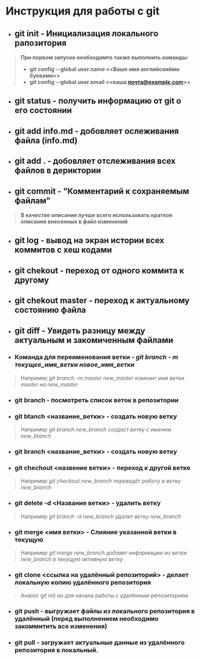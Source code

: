 # Инструкция для работы с git

* ## git init - Инициализация локального рапозитория
> **При первом запуске необходимто также выполнить команды:**
> * **git config --global user.name <<Ваше имя английскийми буквами>>**
> * **git config --global user.email <<ваша почта@example.com>>**

* ## git status - получить информацию от git о его состоянии
* ## git add info.md - добовляет ослеживания файла (info.md)

* ## git add . - добовляет отслеживания всех файлов в дериктории

* ## git commit - "Комментарий к сохраняемым файлам"

> **В качестве описания лучше всего использовать краткое описание внесенных в файл изменений** 

* ## git log - вывод на экран истории всех коммитов с хеш кодами

* ## git chekout - переход от одного коммита к другому

* ## git chekout master - переход к актуальному состоянию файла

* ## git diff - Увидеть разницу между актуальным и закомиченным файлами

* ### Команда для переименования ветки - *git branch - m текущее_имя_ветки новое_имя_ветки*
> Например *git branch -m master new_master изменит имя ветки master на new_master*

* ### git branch - посмотреть список веток в репозитории

* ### git btanch <название_ветки> - создать новую ветку
>Например *git branch new_branch создаст ветку с именем new_btanch*

* ### git branch <название_ветки> - создать новую ветку

* ### git chechout <назвение ветки> - переход к другой ветке
>Например *git checkout new_branch переведёт работу в ветку new_branch*

* ### git delete -d <Название ветки> - удалить ветку
>Например *git branch -d new_branch удалит ветку new_branch*

* ### git merge <имя ветки> - Слияние указанной ветки в текущую
>Например *git merge new_branch добавит информацию из ветки new_branch в текущую активную ветку*

* ### git clone <ссылка на удалённый репозиторий> - делает локальную копию удалённого репозитория
> Аналог git init но для начала работы с удалённым репозиторием

* ### git push - выгружает файлы из локального репозитория в удалённый (перед выполнением необходимо закоммитить все изменения)

* ### git pull - загружает актуальные данные из удалённого репозитория в локальный.



